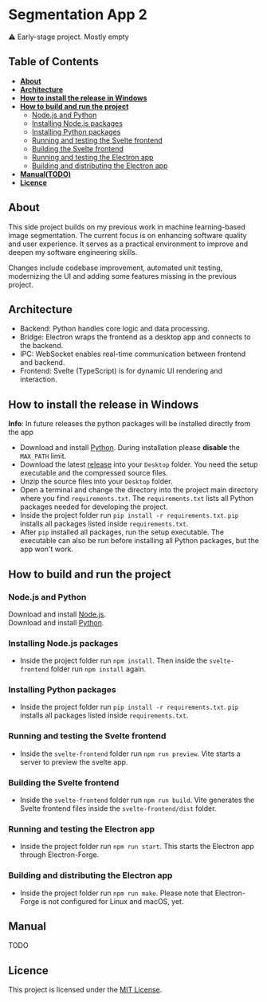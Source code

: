 # Segmentation App 2 

⚠️ Early-stage project. Mostly empty

## Table of Contents

- **[About](#about)**
- **[Architecture](#architecture)**
- **[How to install the release in Windows](#how-to-install-the-release-in-windows)**
- **[How to build and run the project](#how-to-build-and-run-the-project)**
  - [Node.js and Python](#nodejs-and-python)
  - [Installing Node.js packages](#installing-nodejs-packages)
  - [Installing Python packages](#installing-python-packages)
  - [Running and testing the Svelte frontend](#running-and-testing-the-svelte-frontend)
  - [Building the Svelte frontend](#building-the-svelte-frontend)
  - [Running and testing the Electron app](#running-and-testing-the-electron-app)
  - [Building and distributing the Electron app](#building-and-distributing-the-electron-app)
- **[Manual(TODO)](#manual)**
- **[Licence](#licence)**

## About

This side project builds on my previous work in machine learning-based image segmentation. The current focus is on enhancing software quality and user experience. It serves as a practical environment to improve and deepen my software engineering skills.

Changes include codebase improvement, automated unit testing, modernizing the UI and adding some features missing in the previous project.

## Architecture

- Backend: Python handles core logic and data processing.
- Bridge: Electron wraps the frontend as a desktop app and connects to the backend.
- IPC: WebSocket enables real-time communication between frontend and backend.
- Frontend: Svelte (TypeScript) is for dynamic UI rendering and interaction.

## How to install the release in Windows

**Info**: In future releases the python packages will be installed directly from the app

- Download and install [Python](https://www.python.org/downloads/). During installation please **disable** the `MAX_PATH` limit.  
- Download the latest [release](https://github.com/kerimyalcin95/ml-segmentation-2/tags) into your `Desktop` folder. You need the setup executable and the compressed source files.  
- Unzip the source files into your `Desktop` folder.  
- Open a terminal and change the directory into the project main directory where you find `requirements.txt`. The `requirements.txt` lists all Python packages needed for developing the project.
- Inside the project folder run `pip install -r requirements.txt`. `pip` installs all packages
listed inside `requirements.txt`.
- After `pip` installed all packages, run the setup executable. The executable can also be run before installing all Python packages, but the app won't work.  


## How to build and run the project

### Node.js and Python

Download and install [Node.js](https://nodejs.org/en/download).  
Download and install [Python](https://www.python.org/downloads/).

### Installing Node.js packages

- Inside the project folder run `npm install`. Then inside the `svelte-frontend` folder run `npm install` again.

### Installing Python packages

- Inside the project folder run `pip install -r requirements.txt`. `pip` installs all packages
listed inside `requirements.txt`.

### Running and testing the Svelte frontend

- Inside the `svelte-frontend` folder run `npm run preview`. Vite starts a server to preview
the svelte app.

### Building the Svelte frontend

- Inside the `svelte-frontend` folder run `npm run build`. Vite generates the Svelte frontend
files inside the `svelte-frontend/dist` folder.

### Running and testing the Electron app

- Inside the project folder run `npm run start`. This starts the Electron app through Electron-Forge.

### Building and distributing the Electron app

- Inside the project folder run `npm run make`. Please note that Electron-Forge is not configured for Linux and macOS, yet.

## Manual

TODO

## Licence

This project is licensed under the [MIT License](LICENSE).
